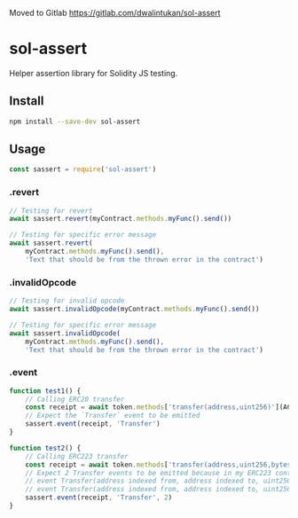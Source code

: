 Moved to Gitlab https://gitlab.com/dwalintukan/sol-assert

# sol-assert

Helper assertion library for Solidity JS testing.

## Install

```bash
npm install --save-dev sol-assert
```

## Usage

```js
const sassert = require('sol-assert')
```

### .revert

```js
// Testing for revert
await sassert.revert(myContract.methods.myFunc().send())

// Testing for specific error message
await sassert.revert(
    myContract.methods.myFunc().send(),
    'Text that should be from the thrown error in the contract')
```

### .invalidOpcode

```js
// Testing for invalid opcode
await sassert.invalidOpcode(myContract.methods.myFunc().send())

// Testing for specific error message
await sassert.invalidOpcode(
    myContract.methods.myFunc().send(),
    'Text that should be from the thrown error in the contract')
```

### .event

```js
function test1() {
    // Calling ERC20 transfer
    const receipt = await token.methods['transfer(address,uint256)'](ACCT1, 1).send({ from: OWNER })
    // Expect the `Transfer` event to be emitted
    sassert.event(receipt, 'Transfer')
}

function test2() {
    // Calling ERC223 transfer
    const receipt = await token.methods['transfer(address,uint256,bytes)'](ACCT1, 1).send({ from: OWNER })
    // Expect 2 Transfer events to be emitted because in my ERC223 contract I emit both Transfer events:
    // event Transfer(address indexed from, address indexed to, uint256 amount);
    // event Transfer(address indexed from, address indexed to, uint256 amount, bytes data);
    sassert.event(receipt, 'Transfer', 2)
}
```
